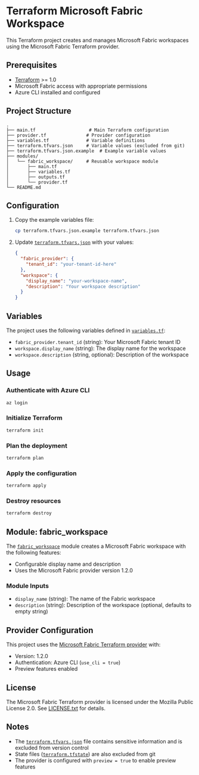 # Terraform Microsoft Fabric Workspace

This Terraform project creates and manages Microsoft Fabric workspaces using the Microsoft Fabric Terraform provider.

## Prerequisites

- [Terraform](https://www.terraform.io/downloads.html) >= 1.0
- Microsoft Fabric access with appropriate permissions
- Azure CLI installed and configured

## Project Structure

```
.
├── main.tf                    # Main Terraform configuration
├── provider.tf               # Provider configuration
├── variables.tf              # Variable definitions
├── terraform.tfvars.json     # Variable values (excluded from git)
├── terraform.tfvars.json.example  # Example variable values
├── modules/
│   └── fabric_workspace/     # Reusable workspace module
│       ├── main.tf
│       ├── variables.tf
│       ├── outputs.tf
│       └── provider.tf
└── README.md
```

## Configuration

1. Copy the example variables file:
   ```bash
   cp terraform.tfvars.json.example terraform.tfvars.json
   ```

2. Update [`terraform.tfvars.json`](terraform.tfvars.json) with your values:
   ```json
   {
     "fabric_provider": {
       "tenant_id": "your-tenant-id-here"
     },
     "workspace": {
       "display_name": "your-workspace-name",
       "description": "Your workspace description"
     }
   }
   ```

## Variables

The project uses the following variables defined in [`variables.tf`](variables.tf):

- `fabric_provider.tenant_id` (string): Your Microsoft Fabric tenant ID
- `workspace.display_name` (string): The display name for the workspace
- `workspace.description` (string, optional): Description of the workspace

## Usage

### Authenticate with Azure CLI
```bash
az login
```

### Initialize Terraform
```bash
terraform init
```

### Plan the deployment
```bash
terraform plan
```

### Apply the configuration
```bash
terraform apply
```

### Destroy resources
```bash
terraform destroy
```

## Module: fabric_workspace

The [`fabric_workspace`](modules/fabric_workspace) module creates a Microsoft Fabric workspace with the following features:

- Configurable display name and description
- Uses the Microsoft Fabric provider version 1.2.0

### Module Inputs

- `display_name` (string): The name of the Fabric workspace
- `description` (string): Description of the workspace (optional, defaults to empty string)

## Provider Configuration

This project uses the [Microsoft Fabric Terraform provider](https://registry.terraform.io/providers/microsoft/fabric/latest) with:

- Version: 1.2.0
- Authentication: Azure CLI (`use_cli = true`)
- Preview features enabled

## License

The Microsoft Fabric Terraform provider is licensed under the Mozilla Public License 2.0. See [LICENSE.txt](.terraform/providers/registry.terraform.io/microsoft/fabric/1.2.0/windows_amd64/LICENSE.txt) for details.

## Notes

- The [`terraform.tfvars.json`](terraform.tfvars.json) file contains sensitive information and is excluded from version control
- State files ([`terraform.tfstate`](terraform.tfstate)) are also excluded from git
- The provider is configured with `preview = true` to enable preview features
